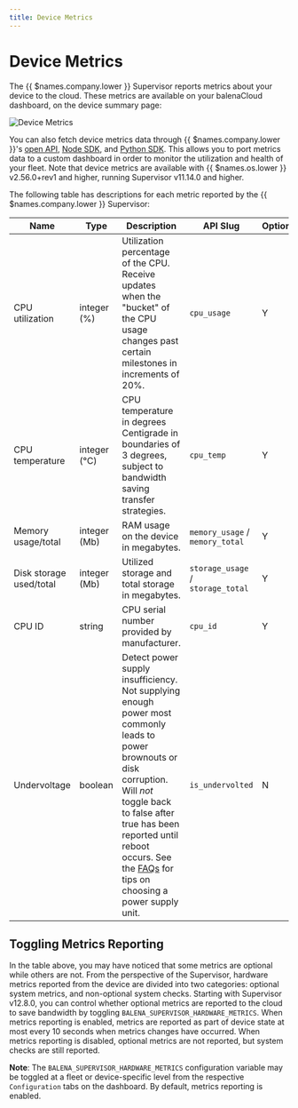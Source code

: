 ```yaml
---
title: Device Metrics
---
```


# Device Metrics

The {{ $names.company.lower }} Supervisor reports metrics about your device to the cloud. These metrics are available on your balenaCloud dashboard, on the device summary page:

![Device Metrics](https://www.balena.io/blog/content/images/2020/09/device-metrics-1.png)

You can also fetch device metrics data through {{ $names.company.lower }}'s [open API][api], [Node SDK][node-sdk], and [Python SDK][python-sdk]. This allows you to port metrics data to a custom dashboard in order to monitor the utilization and health of your fleet. Note that device metrics are available with {{ $names.os.lower }} v2.56.0+rev1 and higher, running Supervisor v11.14.0 and higher.

The following table has descriptions for each metric reported by the {{ $names.company.lower }} Supervisor:

| Name                    | Type         | Description | API Slug | Optional? |
|-------------------------|--------------|-------------|----------|-----------|
| CPU utilization         | integer (%)  | Utilization percentage of the CPU. Receive updates when the "bucket" of the CPU usage changes past certain milestones in increments of 20%. | `cpu_usage` | Y |
| CPU temperature         | integer (°C) | CPU temperature in degrees Centigrade in boundaries of 3 degrees, subject to bandwidth saving transfer strategies. | `cpu_temp` | Y |
| Memory usage/total      | integer (Mb) | RAM usage on the device in megabytes. | `memory_usage` / `memory_total` | Y |
| Disk storage used/total | integer (Mb) | Utilized storage and total storage in megabytes. | `storage_usage` / `storage_total` | Y |
| CPU ID                  | string       | CPU serial number provided by manufacturer. | `cpu_id` | Y |
| Undervoltage            | boolean      | Detect power supply insufficiency. Not supplying enough power most commonly leads to power brownouts or disk corruption. Will *not* toggle back to false after true has been reported until reboot occurs. See the [FAQs][choose-power-supply-unit] for tips on choosing a power supply unit. | `is_undervolted` | N |

## Toggling Metrics Reporting

In the table above, you may have noticed that some metrics are optional while others are not. From the perspective of the Supervisor, hardware metrics reported from the device are divided into two categories: optional system metrics, and non-optional system checks. Starting with Supervisor v12.8.0, you can control whether optional metrics are reported to the cloud to save bandwidth by toggling `BALENA_SUPERVISOR_HARDWARE_METRICS`. When metrics reporting is enabled, metrics are reported as part of device state at most every 10 seconds when metrics changes have occurred. When metrics reporting is disabled, optional metrics are not reported, but system checks are still reported. 

__Note__: The `BALENA_SUPERVISOR_HARDWARE_METRICS` configuration variable may be toggled at a fleet or device-specific level from the respective `Configuration` tabs on the dashboard. By default, metrics reporting is enabled.

[api]:/reference/api/overview/
[node-sdk]:/reference/sdk/node-sdk/
[python-sdk]:/reference/sdk/python-sdk/
[choose-power-supply-unit]:/faq/troubleshooting/faq/#what-to-keep-in-mind-when-choosing-power-supply-units
